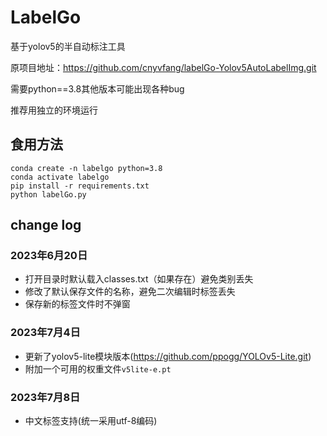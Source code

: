 # LabelGo
基于yolov5的半自动标注工具

原项目地址：https://github.com/cnyvfang/labelGo-Yolov5AutoLabelImg.git

需要python==3.8其他版本可能出现各种bug

推荐用独立的环境运行
## 食用方法
```
conda create -n labelgo python=3.8
conda activate labelgo
pip install -r requirements.txt
python labelGo.py
```

## change log

### 2023年6月20日
- 打开目录时默认载入classes.txt（如果存在）避免类别丢失
- 修改了默认保存文件的名称，避免二次编辑时标签丢失
- 保存新的标签文件时不弹窗

### 2023年7月4日
- 更新了yolov5-lite模块版本(https://github.com/ppogg/YOLOv5-Lite.git)
- 附加一个可用的权重文件`v5lite-e.pt`

### 2023年7月8日
- 中文标签支持(统一采用utf-8编码)